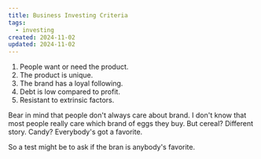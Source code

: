 ```yaml
---
title: Business Investing Criteria
tags:
  - investing
created: 2024-11-02
updated: 2024-11-02
---
```

1. People want or need the product.
2. The product is unique.
3. The brand has a loyal following.
4. Debt is low compared to profit.
5. Resistant to extrinsic factors.

Bear in mind that people don't always care about brand. I don't know that most people really care which brand of eggs they buy. But cereal? Different story. Candy? Everybody's got a favorite.

So a test might be to ask if the bran is anybody's favorite.


